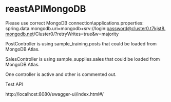 # reastAPIMongoDB
Please use correct MongoDB connection\applications.properties:
spring.data.mongodb.uri=mongodb+srv://login:password@cluster0.t7kjst8.mongodb.net/Cluster0/?retryWrites=true&w=majority

PostController is using
sample_training.posts that could be loaded from MongoDB Atlas.

SalesController is using
sample_supplies.sales that could be loaded from MongoDB Atlas.

One controller is active and other is commented out.


Test API

http://localhost:8080/swagger-ui/index.html#/
